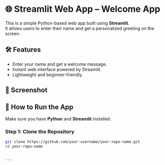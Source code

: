 # 🌐 Streamlit Web App – Welcome App

This is a simple Python-based web app built using **Streamlit**.  
It allows users to enter their name and get a personalized greeting on the screen.

## 🛠️ Features

- Enter your name and get a welcome message.
- Instant web interface powered by Streamlit.
- Lightweight and beginner-friendly.

## 📸 Screenshot

## 🚀 How to Run the App

Make sure you have **Python** and **Streamlit** installed.

### Step 1: Clone the Repository

```bash
git clone https://github.com/your-username/your-repo-name.git
cd your-repo-name


---


